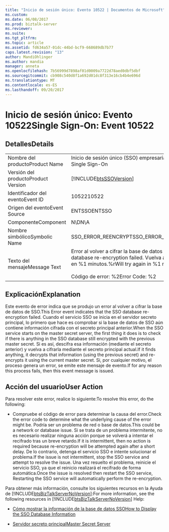 ```yaml
---
title: "Inicio de sesión único: Evento 10522 | Documentos de Microsoft"
ms.custom: 
ms.date: 06/08/2017
ms.prod: biztalk-server
ms.reviewer: 
ms.suite: 
ms.tgt_pltfrm: 
ms.topic: article
ms.assetid: fd634a57-01dc-44bd-bcf9-668689db7b77
caps.latest.revision: "13"
author: MandiOhlinger
ms.author: mandia
manager: anneta
ms.openlocfilehash: 7b56999d7898af01d0009a7722d78aed0dbf5dbf
ms.sourcegitcommit: cb908c540d8f1a692d01dc8f313e16cb4b4e696d
ms.translationtype: MT
ms.contentlocale: es-ES
ms.lasthandoff: 09/20/2017
---
```

# <a name="single-sign-on-event-10522"></a><span data-ttu-id="08c49-102">Inicio de sesión único: Evento 10522</span><span class="sxs-lookup"><span data-stu-id="08c49-102">Single Sign-On: Event 10522</span></span>
## <a name="details"></a><span data-ttu-id="08c49-103">Detalles</span><span class="sxs-lookup"><span data-stu-id="08c49-103">Details</span></span>  
  
|||  
|-|-|  
|<span data-ttu-id="08c49-104">Nombre del producto</span><span class="sxs-lookup"><span data-stu-id="08c49-104">Product Name</span></span>|<span data-ttu-id="08c49-105">Inicio de sesión único (SSO) empresarial</span><span class="sxs-lookup"><span data-stu-id="08c49-105">Enterprise Single Sign-On</span></span>|  
|<span data-ttu-id="08c49-106">Versión del producto</span><span class="sxs-lookup"><span data-stu-id="08c49-106">Product Version</span></span>|[!INCLUDE[btsSSOVersion](../includes/btsssoversion-md.md)]|  
|<span data-ttu-id="08c49-107">Identificador del evento</span><span class="sxs-lookup"><span data-stu-id="08c49-107">Event ID</span></span>|<span data-ttu-id="08c49-108">10522</span><span class="sxs-lookup"><span data-stu-id="08c49-108">10522</span></span>|  
|<span data-ttu-id="08c49-109">Origen del evento</span><span class="sxs-lookup"><span data-stu-id="08c49-109">Event Source</span></span>|<span data-ttu-id="08c49-110">ENTSSO</span><span class="sxs-lookup"><span data-stu-id="08c49-110">ENTSSO</span></span>|  
|<span data-ttu-id="08c49-111">Componente</span><span class="sxs-lookup"><span data-stu-id="08c49-111">Component</span></span>|<span data-ttu-id="08c49-112">N\D</span><span class="sxs-lookup"><span data-stu-id="08c49-112">N\A</span></span>|  
|<span data-ttu-id="08c49-113">Nombre simbólico</span><span class="sxs-lookup"><span data-stu-id="08c49-113">Symbolic Name</span></span>|<span data-ttu-id="08c49-114">SSO_ERROR_REENCRYPT</span><span class="sxs-lookup"><span data-stu-id="08c49-114">SSO_ERROR_REENCRYPT</span></span>|  
|<span data-ttu-id="08c49-115">Texto del mensaje</span><span class="sxs-lookup"><span data-stu-id="08c49-115">Message Text</span></span>|<span data-ttu-id="08c49-116">Error al volver a cifrar la base de datos de SSO.</span><span class="sxs-lookup"><span data-stu-id="08c49-116">SSO database re-encryption failed.</span></span> <span data-ttu-id="08c49-117">Vuelva a intentarlo en %1 minutos.%r</span><span class="sxs-lookup"><span data-stu-id="08c49-117">Will try again in %1 minutes.%r</span></span><br /><br /> <span data-ttu-id="08c49-118">Código de error: %2</span><span class="sxs-lookup"><span data-stu-id="08c49-118">Error Code: %2</span></span>|  
  
## <a name="explanation"></a><span data-ttu-id="08c49-119">Explicación</span><span class="sxs-lookup"><span data-stu-id="08c49-119">Explanation</span></span>  
 <span data-ttu-id="08c49-120">Este evento de error indica que se produjo un error al volver a cifrar la base de datos de SSO.</span><span class="sxs-lookup"><span data-stu-id="08c49-120">This Error event indicates that the SSO database re-encryption failed.</span></span> <span data-ttu-id="08c49-121">Cuando el servicio SSO se inicia en el servidor secreto principal, lo primero que hace es comprobar si la base de datos de SSO aún contiene información cifrada con el secreto principal anterior.</span><span class="sxs-lookup"><span data-stu-id="08c49-121">When the SSO service starts on the master secret server, the first thing it does is to check if there is anything in the SSO database still encrypted with the previous master secret.</span></span> <span data-ttu-id="08c49-122">Si es así, descifra esa información (mediante el secreto anterior) y vuelva a cifrarla mediante el secreto principal actual.</span><span class="sxs-lookup"><span data-stu-id="08c49-122">If it finds anything, it decrypts that information (using the previous secret) and re-encrypts it using the current master secret.</span></span> <span data-ttu-id="08c49-123">Si, por cualquier motivo, el proceso genera un error, se emite este mensaje de evento.</span><span class="sxs-lookup"><span data-stu-id="08c49-123">If for any reason this process fails, then this event message is issued.</span></span>  
  
## <a name="user-action"></a><span data-ttu-id="08c49-124">Acción del usuario</span><span class="sxs-lookup"><span data-stu-id="08c49-124">User Action</span></span>  
 <span data-ttu-id="08c49-125">Para resolver este error, realice lo siguiente:</span><span class="sxs-lookup"><span data-stu-id="08c49-125">To resolve this error, do the following:</span></span>  
  
-   <span data-ttu-id="08c49-126">Compruebe el código de error para determinar la causa del error.</span><span class="sxs-lookup"><span data-stu-id="08c49-126">Check the error code to determine what the underlying cause of the error might be.</span></span> <span data-ttu-id="08c49-127">Podría ser un problema de red o base de datos.</span><span class="sxs-lookup"><span data-stu-id="08c49-127">This could be a network or database issue.</span></span> <span data-ttu-id="08c49-128">Si se trata de un problema intermitente, no es necesario realizar ninguna acción porque se volverá a intentar el recifrado tras un breve retardo.</span><span class="sxs-lookup"><span data-stu-id="08c49-128">If it is intermittent, then no action is required because re-encryption will be attempted again after a short delay.</span></span> <span data-ttu-id="08c49-129">De lo contrario, detenga el servicio SSO e intente solucionar el problema.</span><span class="sxs-lookup"><span data-stu-id="08c49-129">If the issue is not intermittent, stop the SSO service and attempt to resolve the issue.</span></span> <span data-ttu-id="08c49-130">Una vez resuelto el problema, reinicie el servicio SSO, ya que el reinicio realizará el recifrado de forma automática.</span><span class="sxs-lookup"><span data-stu-id="08c49-130">Once the issue is resolved then restart the SSO service, Restarting the SSO service will automatically perform the re-encryption.</span></span>  
  
 <span data-ttu-id="08c49-131">Para obtener más información, consulte los siguientes recursos en la Ayuda de [!INCLUDE[btsBizTalkServerNoVersion](../includes/btsbiztalkservernoversion-md.md)]:</span><span class="sxs-lookup"><span data-stu-id="08c49-131">For more information, see the following resources in [!INCLUDE[btsBizTalkServerNoVersion](../includes/btsbiztalkservernoversion-md.md)] Help:</span></span>  
  
-   [<span data-ttu-id="08c49-132">Cómo mostrar la información de la base de datos SSO</span><span class="sxs-lookup"><span data-stu-id="08c49-132">How to Display the SSO Database Information</span></span>](../core/how-to-display-the-sso-database-information.md)  
  
-   [<span data-ttu-id="08c49-133">Servidor secreto principal</span><span class="sxs-lookup"><span data-stu-id="08c49-133">Master Secret Server</span></span>](../core/master-secret-server.md)